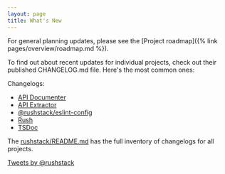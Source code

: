 ```yaml
---
layout: page
title: What's New
---
```


For general planning updates, please see the [Project roadmap]({% link pages/overview/roadmap.md %}).

To find out about recent updates for individual projects, check out their published CHANGELOG.md file.
Here's the most common ones:

Changelogs:
- [API Documenter](https://github.com/microsoft/rushstack/blob/master/apps/api-documenter/CHANGELOG.md)
- [API Extractor](https://github.com/microsoft/rushstack/blob/master/apps/api-extractor/CHANGELOG.md)
- [@<!-- -->rushstack/eslint-config](https://github.com/microsoft/rushstack/blob/master/stack/eslint-config/CHANGELOG.md)
- [Rush](https://github.com/microsoft/rushstack/blob/master/apps/rush/CHANGELOG.md)
- [TSDoc](https://github.com/microsoft/tsdoc/blob/master/tsdoc/CHANGELOG.md)

The [rushstack/README.md](https://github.com/microsoft/rushstack#published-packages) has the full inventory
of changelogs for all projects.

<a class="twitter-timeline" data-width="500" data-dnt="true" data-link-color="#c95228" href="https://twitter.com/rushstack?ref_src=twsrc%5Etfw">Tweets by @rushstack</a> <script async src="https://platform.twitter.com/widgets.js" charset="utf-8"></script>
